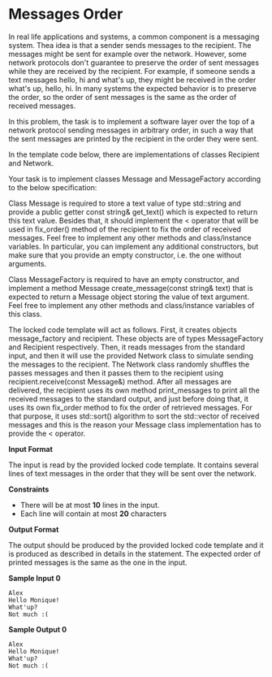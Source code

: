 # Messages Order
In real life applications and systems, a common component is a messaging system. Thea idea is that a sender sends messages to the recipient. The messages might be sent for example over the network. However, some network protocols don't guarantee to preserve the order of sent messages while they are received by the recipient. For example, if someone sends a text messages hello, hi and what's up, they might be received in the order what's up, hello, hi. In many systems the expected behavior is to preserve the order, so the order of sent messages is the same as the order of received messages.

In this problem, the task is to implement a software layer over the top of a network protocol sending messages in arbitrary order, in such a way that the sent messages are printed by the recipient in the order they were sent.

In the template code below, there are implementations of classes Recipient and Network.

Your task is to implement classes Message and MessageFactory according to the below specification:

Class Message is required to store a text value of type std::string and provide a public getter const string& get_text() which is expected to return this text value. Besides that, it should implement the < operator that will be used in fix_order() method of the recipient to fix the order of received messages. Feel free to implement any other methods and class/instance variables. In particular, you can implement any additional constructors, but make sure that you provide an empty constructor, i.e. the one without arguments.

Class MessageFactory is required to have an empty constructor, and implement a method Message create_message(const string& text) that is expected to return a Message object storing the value of text argument. Feel free to implement any other methods and class/instance variables of this class.

The locked code template will act as follows. First, it creates objects message_factory and recipient. These objects are of types MessageFactory and Recipient respectively. Then, it reads messages from the standard input, and then it will use the provided Network class to simulate sending the messages to the recipient. The Network class randomly shuffles the passes messages and then it passes them to the recipient using recipient.receive(const Message&) method. After all messages are delivered, the recipient uses its own method print_messages to print all the received messages to the standard output, and just before doing that, it uses its own fix_order method to fix the order of retrieved messages. For that purpose, it uses std::sort() algorithm to sort the std::vector of received messages and this is the reason your Message class implementation has to provide the < operator.

__Input Format__

The input is read by the provided locked code template. It contains several lines of text messages in the order that they will be sent over the network.

__Constraints__

+ There will be at most __10__ lines in the input.
+ Each line will contain at most __20__ characters

__Output Format__

The output should be produced by the provided locked code template and it is produced as described in details in the statement. The expected order of printed messages is the same as the one in the input.

__Sample Input 0__
```
Alex
Hello Monique!
What'up?
Not much :(
```

__Sample Output 0__
```
Alex
Hello Monique!
What'up?
Not much :(
```

